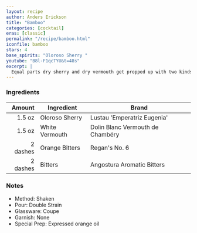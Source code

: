 ```yaml
---
layout: recipe
author: Anders Erickson
title: "Bamboo"
categories: [cocktail]
eras: [classic]
permalink: "/recipe/bamboo.html"
iconfile: bamboo
stars: 4
base_spirits: "Oloroso Sherry "
youtube: "B8l-F1qcTYU&t=48s"
excerpt: |
  Equal parts dry sherry and dry vermouth get propped up with two kinds of bitters in the Bamboo, a low-alcohol classic cocktail.
---
```


### Ingredients

|   Amount | Ingredient     | Brand                            |
| -------: | -------------- | -------------------------------- |
|   1.5 oz | Oloroso Sherry | Lustau 'Emperatriz Eugenia'      |
|   1.5 oz | White Vermouth | Dolin Blanc Vermouth de Chambéry |
| 2 dashes | Orange Bitters | Regan's No. 6                    |
| 2 dashes | Bitters        | Angostura Aromatic Bitters       |

### Notes

- Method: Shaken
- Pour: Double Strain
- Glassware: Coupe
- Garnish: None
- Special Prep: Expressed orange oil
